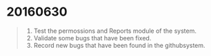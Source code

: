 20160630
===

>1. Test the permossions and Reports module of the system.
>2. Validate some bugs that have been fixed.
>3. Record new bugs that have been found in the githubsystem.
